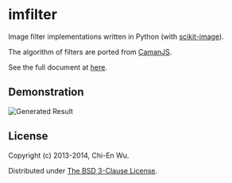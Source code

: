# imfilter

Image filter implementations written in Python (with [scikit-image](http://scikit-image.org/)).

The algorithm of filters are ported from [CamanJS](http://camanjs.com/).

See the full document at [here](http://jason2506.github.io/imfilter/).

## Demonstration

![Generated Result](https://github.com/jason2506/imfilter/raw/master/result.png)

## License

Copyright (c) 2013-2014, Chi-En Wu.

Distributed under [The BSD 3-Clause License](http://opensource.org/licenses/BSD-3-Clause).
